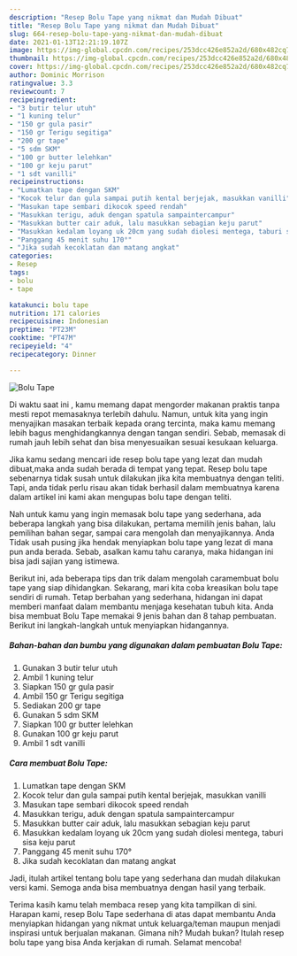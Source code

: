 ```yaml
---
description: "Resep Bolu Tape yang nikmat dan Mudah Dibuat"
title: "Resep Bolu Tape yang nikmat dan Mudah Dibuat"
slug: 664-resep-bolu-tape-yang-nikmat-dan-mudah-dibuat
date: 2021-01-13T12:21:19.107Z
image: https://img-global.cpcdn.com/recipes/253dcc426e852a2d/680x482cq70/bolu-tape-foto-resep-utama.jpg
thumbnail: https://img-global.cpcdn.com/recipes/253dcc426e852a2d/680x482cq70/bolu-tape-foto-resep-utama.jpg
cover: https://img-global.cpcdn.com/recipes/253dcc426e852a2d/680x482cq70/bolu-tape-foto-resep-utama.jpg
author: Dominic Morrison
ratingvalue: 3.3
reviewcount: 7
recipeingredient:
- "3 butir telur utuh"
- "1 kuning telur"
- "150 gr gula pasir"
- "150 gr Terigu segitiga"
- "200 gr tape"
- "5 sdm SKM"
- "100 gr butter lelehkan"
- "100 gr keju parut"
- "1 sdt vanilli"
recipeinstructions:
- "Lumatkan tape dengan SKM"
- "Kocok telur dan gula sampai putih kental berjejak, masukkan vanilli"
- "Masukan tape sembari dikocok speed rendah"
- "Masukkan terigu, aduk dengan spatula sampaintercampur"
- "Masukkan butter cair aduk, lalu masukkan sebagian keju parut"
- "Masukkan kedalam loyang uk 20cm yang sudah diolesi mentega, taburi sisa keju parut"
- "Panggang 45 menit suhu 170°"
- "Jika sudah kecoklatan dan matang angkat"
categories:
- Resep
tags:
- bolu
- tape

katakunci: bolu tape 
nutrition: 171 calories
recipecuisine: Indonesian
preptime: "PT23M"
cooktime: "PT47M"
recipeyield: "4"
recipecategory: Dinner

---
```



![Bolu Tape](https://img-global.cpcdn.com/recipes/253dcc426e852a2d/680x482cq70/bolu-tape-foto-resep-utama.jpg)

Di waktu  saat ini , kamu memang dapat mengorder makanan praktis tanpa mesti repot memasaknya terlebih dahulu. Namun, untuk kita yang ingin menyajikan masakan terbaik kepada orang tercinta, maka kamu memang lebih bagus menghidangkannya dengan tangan sendiri. Sebab, memasak di rumah jauh lebih sehat dan bisa menyesuaikan sesuai kesukaan keluarga.

Jika kamu sedang mencari ide resep bolu tape yang lezat dan mudah dibuat,maka anda sudah berada di tempat yang tepat. Resep bolu tape  sebenarnya tidak susah untuk dilakukan jika kita membuatnya dengan teliti. Tapi, anda tidak perlu risau akan tidak berhasil dalam membuatnya 
karena dalam artikel ini kami akan mengupas bolu tape dengan teliti.  



Nah untuk kamu yang ingin memasak bolu tape yang sederhana, ada beberapa langkah yang bisa dilakukan, pertama memilih jenis bahan, lalu pemilihan bahan segar, sampai cara mengolah dan menyajikannya. Anda Tidak usah pusing jika hendak menyiapkan bolu tape yang lezat di mana pun anda berada. Sebab, asalkan kamu  tahu caranya, maka hidangan ini bisa jadi sajian yang istimewa.

Berikut ini, ada beberapa tips dan trik dalam mengolah caramembuat bolu tape yang siap dihidangkan. Sekarang, mari kita coba kreasikan bolu tape sendiri di rumah. Tetap berbahan yang sederhana, hidangan ini dapat memberi manfaat dalam membantu menjaga kesehatan tubuh kita. Anda bisa membuat Bolu Tape memakai 9 jenis bahan dan 8 tahap pembuatan. Berikut ini langkah-langkah untuk menyiapkan hidangannya.

<!--inarticleads1-->

##### Bahan-bahan dan bumbu yang digunakan dalam pembuatan Bolu Tape:

1. Gunakan 3 butir telur utuh
1. Ambil 1 kuning telur
1. Siapkan 150 gr gula pasir
1. Ambil 150 gr Terigu segitiga
1. Sediakan 200 gr tape
1. Gunakan 5 sdm SKM
1. Siapkan 100 gr butter lelehkan
1. Gunakan 100 gr keju parut
1. Ambil 1 sdt vanilli




<!--inarticleads2-->

##### Cara membuat Bolu Tape:

1. Lumatkan tape dengan SKM
1. Kocok telur dan gula sampai putih kental berjejak, masukkan vanilli
1. Masukan tape sembari dikocok speed rendah
1. Masukkan terigu, aduk dengan spatula sampaintercampur
1. Masukkan butter cair aduk, lalu masukkan sebagian keju parut
1. Masukkan kedalam loyang uk 20cm yang sudah diolesi mentega, taburi sisa keju parut
1. Panggang 45 menit suhu 170°
1. Jika sudah kecoklatan dan matang angkat




Jadi, itulah artikel tentang  bolu tape  yang sederhana dan mudah dilakukan versi kami. Semoga anda bisa membuatnya dengan hasil yang terbaik. 

Terima kasih kamu telah membaca resep yang kita tampilkan di sini. Harapan kami, resep  Bolu Tape sederhana di atas dapat membantu Anda menyiapkan hidangan yang nikmat untuk keluarga/teman maupun menjadi inspirasi untuk berjualan makanan. Gimana nih? Mudah bukan? Itulah resep bolu tape yang bisa Anda kerjakan di rumah. Selamat mencoba!

